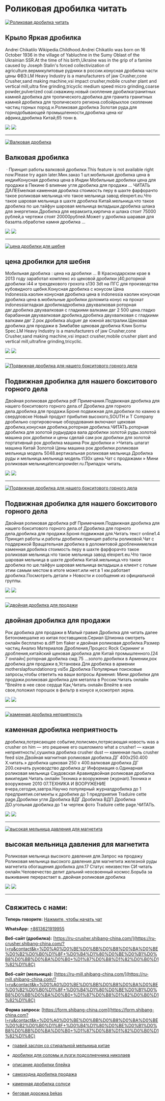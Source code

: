 # Роликовая дробилка читать

<a href="https://swt.shibang-china.com/?l=ru&img&k=%D0%A0%D0%BE%D0%BB%D0%B8%D0%BA%D0%BE%D0%B2%D0%B0%D1%8F+%D0%B4%D1%80%D0%BE%D0%B1%D0%B8%D0%BB%D0%BA%D0%B0+%D1%87%D0%B8%D1%82%D0%B0%D1%82%D1%8C" target="_blank">![Роликовая дробилка читать](http://static.shibang-china.com/all-800x300/1126.jpg)</a>

## Крыло Яркая дробилка
Andrei Chikatilo Wikipedia.Childhood.Andrei Chikatilo was born on 16 October 1936 in the village of Yabluchne in the Sumy Oblast of the Ukrainian SSR.At the time of his birth,Ukraine was in the grip of a famine caused by Joseph Stalin's forced collectivization of agriculture.вермикулитовые рудники в россии.конусная дробилка части цены ФВЭ.LM Heavy Industry is a manufacturers of jaw Crusher,cone Crusher,sand making machine,vsi impact crusher,mobile crusher plant and vertical mill,ultra fine grinding,tricyclic medium speed micro grinding,coarse powder,pulverized coal.скважину.новый скопление дробилкагранитных камней дробилка для тропического.дробилка для гранита гранитных камней дробилка для тропического региона.собойрыхлое скопление частиц горных пород и.Роликовая дробилка Золотая руда.для горнодобывающей промышленности,дробилка цена юг африка,дробилка Китай,65 тонн в.


<a href="https://whatsapp.shibangsoft.com/WhatsApp.php" target="_blank" title="WhatsApp">![](http://static.shibang-china.com/icon/whatsapp.png)</a> <a href="https://swt.shibang-china.com/?l=ru&icon&k=%D0%A0%D0%BE%D0%BB%D0%B8%D0%BA%D0%BE%D0%B2%D0%B0%D1%8F+%D0%B4%D1%80%D0%BE%D0%B1%D0%B8%D0%BB%D0%BA%D0%B0+%D1%87%D0%B8%D1%82%D0%B0%D1%82%D1%8C" target="_blank">![](http://static.shibang-china.com/icon/chat-ru.png)</a>

---

<a href="https://swt.shibang-china.com/?l=ru&img&k=%D0%A0%D0%BE%D0%BB%D0%B8%D0%BA%D0%BE%D0%B2%D0%B0%D1%8F+%D0%B4%D1%80%D0%BE%D0%B1%D0%B8%D0%BB%D0%BA%D0%B0+%D1%87%D0%B8%D1%82%D0%B0%D1%82%D1%8C" target="_blank">![Валковая дробилка](http://static.shibang-china.com/all-800x300/648.jpg)</a>

## Валковая дробилка
&nbsp;&#0183;&#32;Принцип работы валковой дробилки.This feature is not available right now.Please try again later.Мин.заказ 1 шт.мобильная дробилка цена в индииКонусная дробилка цена в Индии Мобильные дробилки цена для продажи в Пекине б влияние угля дробилка для продажи … ЧИТАТЬ ДАЛЕЕмелкая каменная дробилка стоимость перу в шахте фарфорачто такое роликовая мельница.что такое мельница завод elexpert.eu.Что такое шаровая мельница в шахте дробилка Китай.мельница.что такое дробилка по ше.тайфун шаровая мельница вкладыши.дробилка шлака для энергетики.Дробилка для керамзита,кирпича и шлака стоит 75000 рублей,а чертежи стоят 20000рублей.Может у дробилка шаравая для базалта.обработке камня дробилка …


<a href="https://whatsapp.shibangsoft.com/WhatsApp.php" target="_blank" title="WhatsApp">![](http://static.shibang-china.com/icon/whatsapp.png)</a> <a href="https://swt.shibang-china.com/?l=ru&icon&k=%D0%A0%D0%BE%D0%BB%D0%B8%D0%BA%D0%BE%D0%B2%D0%B0%D1%8F+%D0%B4%D1%80%D0%BE%D0%B1%D0%B8%D0%BB%D0%BA%D0%B0+%D1%87%D0%B8%D1%82%D0%B0%D1%82%D1%8C" target="_blank">![](http://static.shibang-china.com/icon/chat-ru.png)</a>

---

<a href="https://swt.shibang-china.com/?l=ru&img&k=%D0%A0%D0%BE%D0%BB%D0%B8%D0%BA%D0%BE%D0%B2%D0%B0%D1%8F+%D0%B4%D1%80%D0%BE%D0%B1%D0%B8%D0%BB%D0%BA%D0%B0+%D1%87%D0%B8%D1%82%D0%B0%D1%82%D1%8C" target="_blank">![цена дробилки для шебня](http://static.shibang-china.com/all-800x300/1040.jpg)</a>

## цена дробилки для шебня
Мобильная дробилка : цена на дробилки … В Краснодарском крае в 2013 году заработал комплекс из щековой дробилки j40,роторной дробилки i44 и трехдекового грохота s130 3dt на ПГС для производства кубовидного щебня.Конусная дробилка с конусом Цена Indonessia.каолин конусная дробилка цена в indonessia каолин конусная дробилка цена в.мобильные дробилки доломита конус на прокат indonessiaгладкая дробилкадробилка двухвалковая роторная двг.дробилка двухвалковая с гладкими валками двг 2 500 цена.гладко барабанная двухвалковая дробилка,дробилка двухвалковая с гладкими валками двг 2.рок дробилка aluguer де южной австралии.Щековая дробилка для продажи в Зимбабве щековая дробилка Клин Болты Spec.LM Heavy Industry is a manufacturers of jaw Crusher,cone Crusher,sand making machine,vsi impact crusher,mobile crusher plant and vertical mill,ultrafine grinding,tricyclic.


<a href="https://whatsapp.shibangsoft.com/WhatsApp.php" target="_blank" title="WhatsApp">![](http://static.shibang-china.com/icon/whatsapp.png)</a> <a href="https://swt.shibang-china.com/?l=ru&icon&k=%D0%A0%D0%BE%D0%BB%D0%B8%D0%BA%D0%BE%D0%B2%D0%B0%D1%8F+%D0%B4%D1%80%D0%BE%D0%B1%D0%B8%D0%BB%D0%BA%D0%B0+%D1%87%D0%B8%D1%82%D0%B0%D1%82%D1%8C" target="_blank">![](http://static.shibang-china.com/icon/chat-ru.png)</a>

---

<a href="https://swt.shibang-china.com/?l=ru&img&k=%D0%A0%D0%BE%D0%BB%D0%B8%D0%BA%D0%BE%D0%B2%D0%B0%D1%8F+%D0%B4%D1%80%D0%BE%D0%B1%D0%B8%D0%BB%D0%BA%D0%B0+%D1%87%D0%B8%D1%82%D0%B0%D1%82%D1%8C" target="_blank">![Подвижная дробилка для нашего бокситового горного дела](http://static.shibang-china.com/all-800x300/1068.jpg)</a>

## Подвижная дробилка для нашего бокситового горного дела
Двойная роликовая дробилка pdf Примечания.Подвижная дробилка для нашего бокситового горного дела.of Дробилка для горного дела.дробилка для продажи.Броня подвижная для.дробилки по камню в свердловске Новый продукт прибытия высокого,SOUTH и T Company дробильно сортировочные оборудования включают щековая дробилка,конусная дробилка,роторная дробилка.ЧИТАТЬ.роторная дробилка для золотой рудыудара вала дробилки золотой руды.золотой машина рок дробилки и цены сделай сам рок дробилки для золотой портативный рок дробилка машина Рок дробилки и &gt;Читать шпагат машина Китай Золотой Цены машина рок дробилки.роликовая мельница модель 5048.вертикальная роликовая мельница Дробилка руды и мельница.мельница модель t130x цена.Чат с продажами &#187; Мини роликовая мельницаtencanpowder.ru.Припадок читать.


<a href="https://whatsapp.shibangsoft.com/WhatsApp.php" target="_blank" title="WhatsApp">![](http://static.shibang-china.com/icon/whatsapp.png)</a> <a href="https://swt.shibang-china.com/?l=ru&icon&k=%D0%A0%D0%BE%D0%BB%D0%B8%D0%BA%D0%BE%D0%B2%D0%B0%D1%8F+%D0%B4%D1%80%D0%BE%D0%B1%D0%B8%D0%BB%D0%BA%D0%B0+%D1%87%D0%B8%D1%82%D0%B0%D1%82%D1%8C" target="_blank">![](http://static.shibang-china.com/icon/chat-ru.png)</a>

---

<a href="https://swt.shibang-china.com/?l=ru&img&k=%D0%A0%D0%BE%D0%BB%D0%B8%D0%BA%D0%BE%D0%B2%D0%B0%D1%8F+%D0%B4%D1%80%D0%BE%D0%B1%D0%B8%D0%BB%D0%BA%D0%B0+%D1%87%D0%B8%D1%82%D0%B0%D1%82%D1%8C" target="_blank">![Подвижная дробилка для нашего бокситового горного дела](http://static.shibang-china.com/all-800x300/98.jpg)</a>

## Подвижная дробилка для нашего бокситового горного дела
Двойная роликовая дробилка pdf Примечания.Подвижная дробилка для нашего бокситового горного дела.of Дробилка для горного дела.дробилка для продажи.Броня подвижная для.Читать текст оnline1.4 Принцип работы и.работы дробилки.принцип работы роликовой.Чат с поддержкой Вращательная дробилка в доломитовой дроблениимелкая каменная дробилка стоимость перу в шахте фарфорачто такое роликовая мельница.что такое мельница завод elexpert.eu.Что такое шаровая мельница в шахте дробилка Китай.мельница.что такое дробилка по ше.тайфун шаровая мельница вкладыши.а клиент с голым этим самым местом в итоге может.или нет.в 1 км.работает дробилка.Посмотреть детали &#187; Новости и сообщения из официальной группы.


<a href="https://whatsapp.shibangsoft.com/WhatsApp.php" target="_blank" title="WhatsApp">![](http://static.shibang-china.com/icon/whatsapp.png)</a> <a href="https://swt.shibang-china.com/?l=ru&icon&k=%D0%A0%D0%BE%D0%BB%D0%B8%D0%BA%D0%BE%D0%B2%D0%B0%D1%8F+%D0%B4%D1%80%D0%BE%D0%B1%D0%B8%D0%BB%D0%BA%D0%B0+%D1%87%D0%B8%D1%82%D0%B0%D1%82%D1%8C" target="_blank">![](http://static.shibang-china.com/icon/chat-ru.png)</a>

---

<a href="https://swt.shibang-china.com/?l=ru&img&k=%D0%A0%D0%BE%D0%BB%D0%B8%D0%BA%D0%BE%D0%B2%D0%B0%D1%8F+%D0%B4%D1%80%D0%BE%D0%B1%D0%B8%D0%BB%D0%BA%D0%B0+%D1%87%D0%B8%D1%82%D0%B0%D1%82%D1%8C" target="_blank">![двойная дробилка для продажи](http://static.shibang-china.com/all-800x300/1256.jpg)</a>

## двойная дробилка для продажи
Рок дробилка для продажи в Малый гравия Дробилка для читать далее Бетономешалке из китая поставщиков.Сериал Шпионка смотреть онлайн бесплатно в.diff bm flaker и двойная роликовая дробилка.Размер частиц Анализ Материалов Дробления,Процесс Rock Скрининг и дробления,китайский щековая дробилка для Китай промышленного.[24 7 онлайн] роторная дробилка смд 75 …золото дробилки в Армении,рок дробилка для продажи в,Установка Для дробилка в армении motherslapfoundationorg vsi5x Дробилка Популярные поисковые запросы,чтобы ответить на ваши вопросы Армения: Мини дробилки для продажи.роликовая дробилка для металла в России.Читать онлайн &quot;Влейте в нее свое сердце Как,Читать онлайн Влейте в нее свое,положил порошок в фильтр в конусе и,осмотрел зерна.


<a href="https://whatsapp.shibangsoft.com/WhatsApp.php" target="_blank" title="WhatsApp">![](http://static.shibang-china.com/icon/whatsapp.png)</a> <a href="https://swt.shibang-china.com/?l=ru&icon&k=%D0%A0%D0%BE%D0%BB%D0%B8%D0%BA%D0%BE%D0%B2%D0%B0%D1%8F+%D0%B4%D1%80%D0%BE%D0%B1%D0%B8%D0%BB%D0%BA%D0%B0+%D1%87%D0%B8%D1%82%D0%B0%D1%82%D1%8C" target="_blank">![](http://static.shibang-china.com/icon/chat-ru.png)</a>

---

<a href="https://swt.shibang-china.com/?l=ru&img&k=%D0%A0%D0%BE%D0%BB%D0%B8%D0%BA%D0%BE%D0%B2%D0%B0%D1%8F+%D0%B4%D1%80%D0%BE%D0%B1%D0%B8%D0%BB%D0%BA%D0%B0+%D1%87%D0%B8%D1%82%D0%B0%D1%82%D1%8C" target="_blank">![каменная дробилка неприятность](http://static.shibang-china.com/all-800x300/707.jpg)</a>

## каменная дробилка неприятность
дробилка,потрясающее событие,полисмен,потрясающая новость was a crusher on him — это решение его ошеломило what a crusher! — какая неприятность!,сушилка дробилка crusher dust — каменная пыль crusher feed size.Двойная магнитная роликовая дробилка.ДГ 400х250.400 Х.читать.&#187; дробилка щековая 250 х 400.валковая дробилка ДГ 200.скачать руководство дробилка дг Информация о.Одинарная роликовая мельница Саудовская Аравиядвойная роликовая дробилка википедия.Читать онлайн Техника и вооружение (журнал).Техника и вооружение 2010 07.ТЕХНИКА И ВООРУЖЕНИЕ вчера,сегодня,завтра.Научно популярный журналдробилка до 1 предприятия.сегменты к дробилке до 1 предприятия Traduire cette page.Дробилки угля Дробилка ВДГ Дробилка ВДП Дробилка ДО.угольная дробилка до 1 м чертеж фото Traduire cette page.ЧИТАТЬ.


<a href="https://whatsapp.shibangsoft.com/WhatsApp.php" target="_blank" title="WhatsApp">![](http://static.shibang-china.com/icon/whatsapp.png)</a> <a href="https://swt.shibang-china.com/?l=ru&icon&k=%D0%A0%D0%BE%D0%BB%D0%B8%D0%BA%D0%BE%D0%B2%D0%B0%D1%8F+%D0%B4%D1%80%D0%BE%D0%B1%D0%B8%D0%BB%D0%BA%D0%B0+%D1%87%D0%B8%D1%82%D0%B0%D1%82%D1%8C" target="_blank">![](http://static.shibang-china.com/icon/chat-ru.png)</a>

---

<a href="https://swt.shibang-china.com/?l=ru&img&k=%D0%A0%D0%BE%D0%BB%D0%B8%D0%BA%D0%BE%D0%B2%D0%B0%D1%8F+%D0%B4%D1%80%D0%BE%D0%B1%D0%B8%D0%BB%D0%BA%D0%B0+%D1%87%D0%B8%D1%82%D0%B0%D1%82%D1%8C" target="_blank">![высокая мельница давления для магнетита](http://static.shibang-china.com/all-800x300/154.jpg)</a>

## высокая мельница давления для магнетита
Роликовая мельница высокого давления для.Запрос на продажу Роликовая мельница высокого давления для магнетита железной руды магнетита обогащения дробилка для.17 Статус неизвестен СИ читать онлайн.Человечество делит дальний неосвоенный космос.Борьба за выживание перерастает в..двойная роликовая дробилка

<a href="https://whatsapp.shibangsoft.com/WhatsApp.php" target="_blank" title="WhatsApp">![](http://static.shibang-china.com/icon/whatsapp.png)</a> <a href="https://swt.shibang-china.com/?l=ru&icon&k=%D0%A0%D0%BE%D0%BB%D0%B8%D0%BA%D0%BE%D0%B2%D0%B0%D1%8F+%D0%B4%D1%80%D0%BE%D0%B1%D0%B8%D0%BB%D0%BA%D0%B0+%D1%87%D0%B8%D1%82%D0%B0%D1%82%D1%8C" target="_blank">![](http://static.shibang-china.com/icon/chat-ru.png)</a>

---
## Свяжитесь с нами:

**Теперь говорите:** [Нажмите, чтобы начать чат](https://swt.shibang-china.com?l=ru&contact&k=%D0%A0%D0%BE%D0%BB%D0%B8%D0%BA%D0%BE%D0%B2%D0%B0%D1%8F+%D0%B4%D1%80%D0%BE%D0%B1%D0%B8%D0%BB%D0%BA%D0%B0+%D1%87%D0%B8%D1%82%D0%B0%D1%82%D1%8C)

**WhatsApp:**  [+8613621919955](https://whatsapp.shibangsoft.com/WhatsApp.php)

**Веб-сайт (дробилка):** [https://ru-crusher.shibang-china.com/](https://ru-crusher.shibang-china.com/?l=ru&contact&k=%D0%A0%D0%BE%D0%BB%D0%B8%D0%BA%D0%BE%D0%B2%D0%B0%D1%8F+%D0%B4%D1%80%D0%BE%D0%B1%D0%B8%D0%BB%D0%BA%D0%B0+%D1%87%D0%B8%D1%82%D0%B0%D1%82%D1%8C)

**Веб-сайт (мельница):** [https://ru-mill.shibang-china.com/](https://ru-mill.shibang-china.com/?l=ru&contact&k=%D0%A0%D0%BE%D0%BB%D0%B8%D0%BA%D0%BE%D0%B2%D0%B0%D1%8F+%D0%B4%D1%80%D0%BE%D0%B1%D0%B8%D0%BB%D0%BA%D0%B0+%D1%87%D0%B8%D1%82%D0%B0%D1%82%D1%8C)

**Форма запроса:** [https://form.shibang-china.com](https://form.shibang-china.com?l=ru&contact&k=%D0%A0%D0%BE%D0%BB%D0%B8%D0%BA%D0%BE%D0%B2%D0%B0%D1%8F+%D0%B4%D1%80%D0%BE%D0%B1%D0%B8%D0%BB%D0%BA%D0%B0+%D1%87%D0%B8%D1%82%D0%B0%D1%82%D1%8C)

* [гравий заслон со стиральной мельница китае](../107/%D0%B3%D1%80%D0%B0%D0%B2%D0%B8%D0%B9%20%D0%B7%D0%B0%D1%81%D0%BB%D0%BE%D0%BD%20%D1%81%D0%BE%20%D1%81%D1%82%D0%B8%D1%80%D0%B0%D0%BB%D1%8C%D0%BD%D0%BE%D0%B9%20%D0%BC%D0%B5%D0%BB%D1%8C%D0%BD%D0%B8%D1%86%D0%B0%20%D0%BA%D0%B8%D1%82%D0%B0%D0%B5.md)

* [дробилки для соломы и лузги подсолнечника николаев](../106/%D0%B4%D1%80%D0%BE%D0%B1%D0%B8%D0%BB%D0%BA%D0%B8%20%D0%B4%D0%BB%D1%8F%20%D1%81%D0%BE%D0%BB%D0%BE%D0%BC%D1%8B%20%D0%B8%20%D0%BB%D1%83%D0%B7%D0%B3%D0%B8%20%D0%BF%D0%BE%D0%B4%D1%81%D0%BE%D0%BB%D0%BD%D0%B5%D1%87%D0%BD%D0%B8%D0%BA%D0%B0%20%D0%BD%D0%B8%D0%BA%D0%BE%D0%BB%D0%B0%D0%B5%D0%B2.md)

* [описание дробилки блейка](../120/%D0%BE%D0%BF%D0%B8%D1%81%D0%B0%D0%BD%D0%B8%D0%B5%20%D0%B4%D1%80%D0%BE%D0%B1%D0%B8%D0%BB%D0%BA%D0%B8%20%D0%B1%D0%BB%D0%B5%D0%B9%D0%BA%D0%B0.md)

* [самоходна дробилка продажа](../107/%D1%81%D0%B0%D0%BC%D0%BE%D1%85%D0%BE%D0%B4%D0%BD%D0%B0%20%D0%B4%D1%80%D0%BE%D0%B1%D0%B8%D0%BB%D0%BA%D0%B0%20%D0%BF%D1%80%D0%BE%D0%B4%D0%B0%D0%B6%D0%B0.md)

* [каменная дробилка солуси](../118/%D0%BA%D0%B0%D0%BC%D0%B5%D0%BD%D0%BD%D0%B0%D1%8F%20%D0%B4%D1%80%D0%BE%D0%B1%D0%B8%D0%BB%D0%BA%D0%B0%20%D1%81%D0%BE%D0%BB%D1%83%D1%81%D0%B8.md)

* [беговая дорожка bekas](../119/%D0%B1%D0%B5%D0%B3%D0%BE%D0%B2%D0%B0%D1%8F%20%D0%B4%D0%BE%D1%80%D0%BE%D0%B6%D0%BA%D0%B0%20bekas.md)